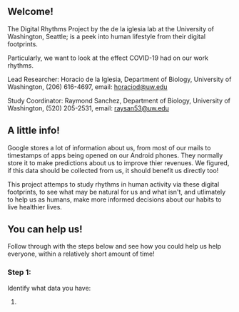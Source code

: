 ## Welcome!

The Digital Rhythms Project by the de la iglesia lab at the University of Washington, Seattle; is a peek into human lifestyle from their digital footprints. 

Particularly, we want to look at the effect COVID-19 had on our work rhythms.

Lead Researcher: Horacio de la Iglesia, Department of Biology, University of Washington, (206) 616-4697, email: horaciod@uw.edu

Study Coordinator: Raymond Sanchez, Department of Biology, University of Washington, (520) 205-2531, email: raysan53@uw.edu

## A little info!

Google stores a lot of information about us, from most of our mails to timestamps of apps being opened on our Android phones. They normally store it to make predictions about us to improve thier revenues. We figured, if this data should be collected from us, it should benefit us directly too! 

This project attemps to study rhythms in human activity via these digital footprints, to see what may be natural for us and what isn't, and utlimately to help us as humans, make more informed decisions about our habits to live healthier lives.

## You can help us!

Follow through with the steps below and see how you could help us help everyone, within a relatively short amount of time!

### Step 1:

Identify what data you have: 

1. 
